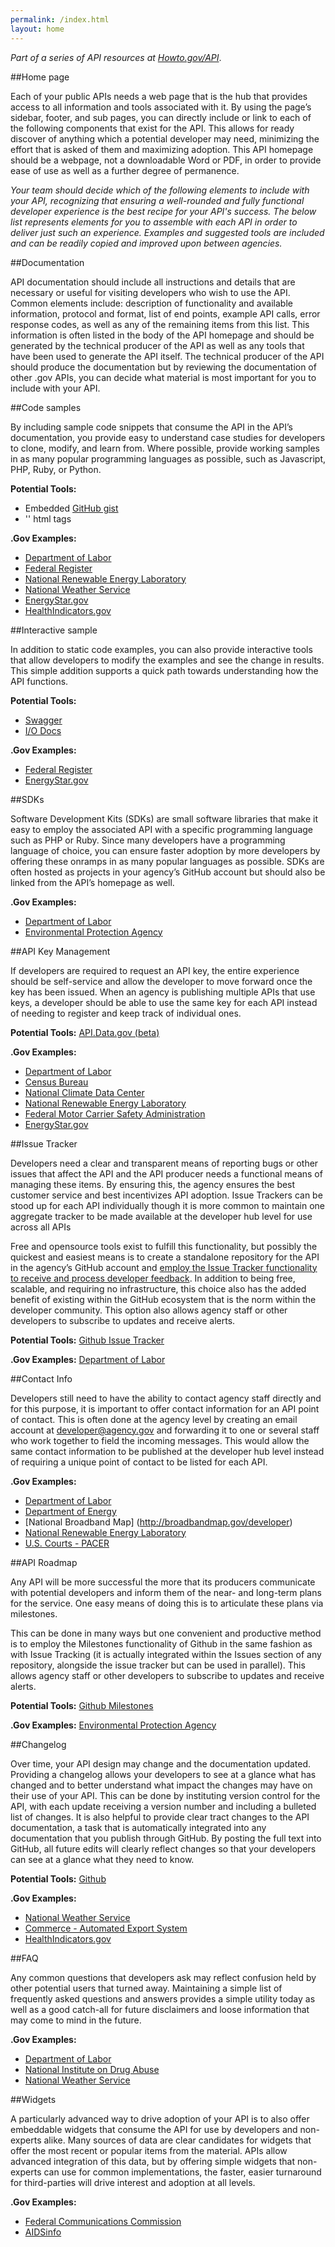 ```yaml
---
permalink: /index.html
layout: home
---
```


_Part of a series of API resources at [Howto.gov/API](http://www.howto.gov/api)_.

##Home page 

Each of your public APIs needs a web page that is the hub that provides access to all information and tools associated with it.  By using the page’s sidebar, footer, and sub pages, you can directly include or link to each of the following components that exist for the API.  This allows for ready discover of anything which a potential developer may need, minimizing the effort that is asked of them and maximizing adoption.  This API homepage should be a webpage, not a downloadable Word or PDF, in order to provide ease of use as well as a further degree of permanence.  

*Your team should decide which of the following elements to include with your API, recognizing that ensuring a well-rounded and fully functional developer experience is the best recipe for your API's success.  The below list represents  elements for you to assemble with each API in order to deliver just such an experience.  Examples and suggested tools are included and can be readily copied and improved upon between agencies.*

##Documentation

API documentation should include all instructions and details that are necessary or useful for visiting developers who wish to use the API.  Common elements include: description of functionality and available information, protocol and format, list of end points, example API calls, error response codes, as well as any of the remaining items from this list.  This information is often listed in the body of the API homepage and should be generated by the technical producer of the API as well as any tools that have been used to generate the API itself.  The technical producer of the API should produce the documentation but by reviewing the documentation of other .gov APIs, you can decide what material is most important for you to include with your API.  

##Code samples

By including sample code snippets that consume the API in the API’s documentation, you provide easy to understand case studies for developers to clone, modify, and learn from.  Where possible, provide working samples in as many popular programming languages as possible, such as Javascript, PHP, Ruby, or Python.  

**Potential Tools:**
* Embedded [GitHub gist](http://gist.github.com)
* '</code>' html tags

**.Gov Examples:**
* [Department of Labor](http://developer.dol.gov/)
* [Federal Register](https://www.federalregister.gov/developers)
* [National Renewable Energy Laboratory](http://developer.nrel.gov/doc/api/georeserv/app/sam/pvwatts#demo-application)
* [National Weather Service](http://graphical.weather.gov/xml/mdl/XML/Design/WFS_example.php)
* [EnergyStar.gov](https://data.energystar.gov/developers/docs/energy-star-certified-clothes-washers)
* [HealthIndicators.gov](http://healthindicators.gov/Developers/Examples)


##Interactive sample

In addition to static code examples, you can also provide interactive tools that allow developers to modify the examples and see the change in results.  This simple addition supports a quick path towards understanding how the API functions.  

**Potential Tools:**
* [Swagger](http://swagger.wordnik.com)
* [I/O Docs](https://github.com/mashery/iodocs)

**.Gov Examples:**
* [Federal Register](https://www.federalregister.gov/developers)
* [EnergyStar.gov](https://data.energystar.gov/developers/docs/energy-star-certified-clothes-washers)



##SDKs

Software Development Kits (SDKs) are small software libraries that make it easy to employ the associated API with a specific programming language such as PHP or Ruby.  Since many developers have a programming language of choice, you can ensure faster adoption by more developers by offering these onramps in as many popular languages as possible.  SDKs are often hosted as projects in your agency’s GitHub account but should also be linked from the API’s homepage as well.  

**.Gov Examples:**
* [Department of Labor](http://developer.dol.gov/)
* [Environmental Protection Agency](http://www.epa.gov/developer/sdk_sample.html)


##API Key Management

If developers are required to request an API key, the entire experience should be self-service and allow the developer to move forward once the key has been issued.  When an agency is publishing multiple APIs that use keys, a developer should be able to use the same key for each API instead of needing to register and keep track of individual ones.  

**Potential Tools:**
[API.Data.gov (beta)](http://api.data.gov)

**.Gov Examples:**
* [Department of Labor](https://devtools.dol.gov/developer)
* [Census Bureau](http://www.census.gov/developers/tos/key_request.html)
* [National Climate Data Center](http://www.ncdc.noaa.gov/cdo-web/token)
* [National Renewable Energy Laboratory](http://developer.nrel.gov/signup)
* [Federal Motor Carrier Safety Administration](https://mobile.fmcsa.dot.gov/developer/home.page)
* [EnergyStar.gov](https://data.energystar.gov/developers/docs/energy-star-certified-clothes-washers)

##Issue Tracker 

Developers need a clear and transparent means of reporting bugs or other issues that affect the API and the API producer needs a functional means of managing these items.  By ensuring this, the agency ensures the best customer service and best incentivizes API adoption.  Issue Trackers can be stood up for each API individually though it is more common to maintain one aggregate tracker to be made available at the developer hub level for use across all APIs 

Free and opensource tools exist to fulfill this functionality, but possibly the quickest and easiest means is to create a standalone repository for the API in the agency’s GitHub account and [employ the Issue Tracker functionality to receive and process developer feedback](https://github.com/blog/831-issues-2-0-the-next-generation).  In addition to being free, scalable, and requiring no infrastructure, this choice also has the added benefit of existing within the GitHub ecosystem that is the norm within the developer community.  This option also allows agency staff or other developers to subscribe to updates and receive alerts.  

**Potential Tools:**
[Github Issue Tracker](http://apievangelist.com/2012/09/23/api-issue-management-with-github/)

**.Gov Examples:**
[Department of Labor](https://github.com/USDepartmentofLabor/DOLAPI/issues)


##Contact Info

Developers still need to have the ability to contact agency staff directly and for this purpose, it is important to offer contact information for an API point of contact.  This is often done at the agency level by creating an email account at developer@agency.gov and forwarding it to one or several staff who work together to field the incoming messages.  This would allow the same contact information to be published at the developer hub level instead of requiring a unique point of contact to be listed for each API.  

**.Gov Examples:**
* [Department of Labor](http://developer.dol.gov/ContactUs.htm)
* [Department of Energy](http://energy.gov/developer-resources)
* [National Broadband Map] (http://broadbandmap.gov/developer)
* [National Renewable Energy Laboratory](http://developer.nrel.gov/community)
* [U.S. Courts - PACER](http://www.pacer.gov/cmecf/developer/)


##API Roadmap

Any API will be more successful the more that its producers communicate with potential developers and inform them of the near- and long-term plans for the service.  One easy means of doing this is to articulate these plans via milestones.  

This can be done in many ways but one convenient and productive method is to employ the Milestones functionality of Github in the same fashion as with Issue Tracking (it is actually integrated within the Issues section of any repository, alongside the issue tracker but can be used in parallel).   This allows agency staff or other developers to subscribe to updates and receive alerts.  

**Potential Tools:**
[Github Milestones](http://apievangelist.com/2012/11/12/communicate-your-api-roadmap-with-github/)

**.Gov Examples:**
[Environmental Protection Agency](http://www.epa.gov/developer/ef_api.html#future)

##Changelog 

Over time, your API design may change and the documentation updated.  Providing a changelog allows your developers to see at a glance what has changed and to better understand what impact the changes may have on their use of your API.  This can be done by instituting version control for the API, with each update receiving a version number and including a bulleted list of changes.  It is also helpful to provide clear tract changes to the API documentation, a task that is automatically integrated into any documentation that you publish through GitHub.  By posting the full text into GitHub, all future edits will clearly reflect changes so that your developers can see at a glance what they need to know.  

**Potential Tools:**
[Github](http://apievangelist.com/2012/10/24/version-control-your-api-documentation-with-github/)

**.Gov Examples:**
* [National Weather Service](http://graphical.weather.gov/xml/#xml_changes)
* [Commerce - Automated Export System](http://www.aesdirect.gov/support/weblink_api_updates.html)
* [HealthIndicators.gov](http://healthindicators.gov/Developers/ReleaseNotes)

##FAQ

Any common questions that developers ask may reflect confusion held by other potential users that turned away.  Maintaining a simple list of frequently asked questions and answers provides a simple utility today as well as a good catch-all for future disclaimers and loose information that may come to mind in the future.  

**.Gov Examples:**
* [Department of Labor](http://developer.dol.gov/faq.htm)
* [National Institute on Drug Abuse](http://www.drugabuse.gov/developers/nmassist/faq)
* [National Weather Service](http://graphical.weather.gov/xml/)

##Widgets

A particularly advanced way to drive adoption of your API is to also offer embeddable widgets that consume the API for use by developers and non-experts alike.  Many sources of data are clear candidates for widgets that offer the most recent or popular items from the material.  APIs allow advanced integration of this data, but by offering simple widgets that non-experts can use for common implementations, the faster, easier turnaround for third-parties will drive interest and adoption at all levels.  

**.Gov Examples:**
* [Federal Communications Commission](http://my.fcc.gov/dashboard)
* [AIDSinfo](http://aidsinfo.nih.gov/widgets)

